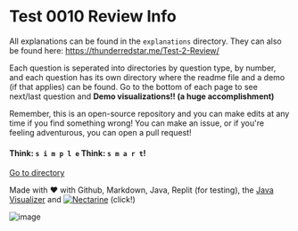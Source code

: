 # Test 0010 Review Info
All explanations can be found in the `explanations` directory. They can also be found here: https://thunderredstar.me/Test-2-Review/

Each question is seperated into directories by question type, by number, and each question has its own directory where the readme file and a demo (if that applies) can be found. Go to the bottom of each page to see next/last question and **Demo visualizations!! (a huge accomplishment)**

Remember, this is an open-source repository and you can make edits at any time if you find something wrong! You can make an issue, or if you're feeling adventurous, you can open a pull request!

#### Think: `s i m p l e` Think: `s m a r t`!

[Go to directory](https://thunderredstar.me/Test-2-Review/explanations)

Made with ❤️ with Github, Markdown, Java, Replit (for testing), the [Java Visualizer](https://cscircles.cemc.uwaterloo.ca/java_visualize/) and [![Nectarine](https://www.scenestream.net/static/emoticons/support-our-fruits.gif)](https://www.scenestream.net/demovibes/) (click!)

![image](https://user-images.githubusercontent.com/67127399/154396403-74dd9bd4-9f73-42d5-9488-fc6846418dc9.png)
